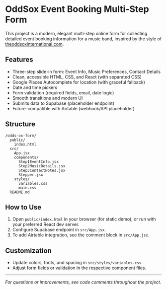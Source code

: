 # OddSox Event Booking Multi-Step Form

This project is a modern, elegant multi-step online form for collecting detailed event booking information for a music band, inspired by the style of [theoddsoxinternational.com](https://www.theoddsoxinternational.com/).

## Features

- Three-step slide-in form: Event Info, Music Preferences, Contact Details
- Clean, accessible HTML, CSS, and React (with separated CSS)
- Google Places Autocomplete for location (with graceful fallback)
- Date and time pickers
- Form validation (required fields, email, date logic)
- Smooth transitions and modern UI
- Submits data to Supabase (placeholder endpoint)
- Future-compatible with Airtable (webhook/API placeholder)

## Structure

```
/odds-ox-form/
  public/
    index.html
  src/
    App.jsx
    components/
      Step1EventInfo.jsx
      Step2MusicDetails.jsx
      Step3ContactNotes.jsx
      Stepper.jsx
    styles/
      variables.css
      main.css
  README.md
```

## How to Use

1. Open `public/index.html` in your browser (for static demo), or run with your preferred React dev server.
2. Configure Supabase endpoint in `src/App.jsx`.
3. To add Airtable integration, see the comment block in `src/App.jsx`.

## Customization

- Update colors, fonts, and spacing in `src/styles/variables.css`.
- Adjust form fields or validation in the respective component files.

---

_For questions or improvements, see code comments throughout the project._

